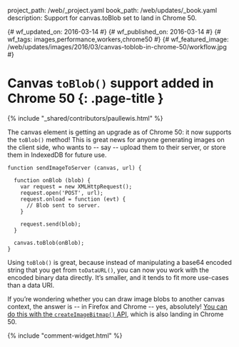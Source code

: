 project_path: /web/_project.yaml
book_path: /web/updates/_book.yaml
description: Support for canvas.toBlob set to land in Chrome 50.

{# wf_updated_on: 2016-03-14 #}
{# wf_published_on: 2016-03-14 #}
{# wf_tags: images,performance,workers,chrome50 #}
{# wf_featured_image: /web/updates/images/2016/03/canvas-toblob-in-chrome-50/workflow.jpg #}

# Canvas `toBlob()` support added in Chrome 50 {: .page-title }

{% include "_shared/contributors/paullewis.html" %}



The canvas element is getting an upgrade as of Chrome 50: it now supports the `toBlob()` method! This is great news for anyone generating images on the client side, who wants to -- say -- upload them to their server, or store them in IndexedDB for future use.


    function sendImageToServer (canvas, url) {
    
      function onBlob (blob) {
        var request = new XMLHttpRequest();
        request.open('POST', url);
        request.onload = function (evt) {
          // Blob sent to server.
        }
    
        request.send(blob);
      }
    
      canvas.toBlob(onBlob);
    }
    

Using `toBlob()` is great, because instead of manipulating a base64 encoded string that you get from `toDataURL()`, you can now you work with the encoded binary data directly. It’s smaller, and it tends to fit more use-cases than a data URI.

If you’re wondering whether you can draw image blobs to another canvas context, the answer is -- in Firefox and Chrome -- yes, absolutely! [You can do this with the `createImageBitmap()` API](./createimagebitmap-in-chrome-50), which is also landing in Chrome 50.


{% include "comment-widget.html" %}

